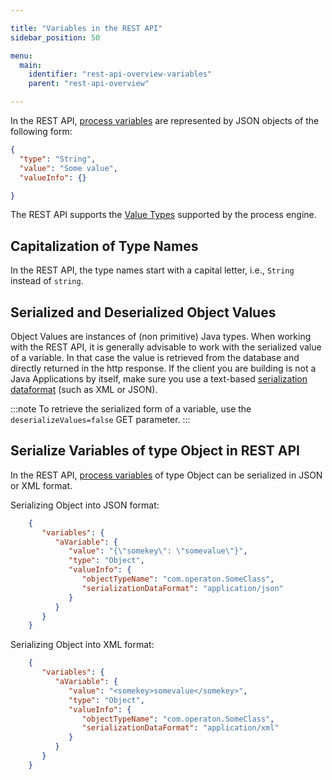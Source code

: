 ```yaml
---

title: "Variables in the REST API"
sidebar_position: 50

menu:
  main:
    identifier: "rest-api-overview-variables"
    parent: "rest-api-overview"

---
```


In the REST API, [process variables](../../../user-guide/process-engine/variables.md) are represented by JSON objects of the following
form:

```json
{
  "type": "String",
  "value": "Some value",
  "valueInfo": {}

}
```

The REST API supports the [Value Types](../../../user-guide/process-engine/variables.md#supported-variable-values) supported by the process engine.


## Capitalization of Type Names

In the REST API, the type names start with a capital letter, i.e., `String` instead of `string`.


## Serialized and Deserialized Object Values

Object Values are instances of (non primitive) Java types. When working with the REST API, it is
generally advisable to work with the serialized value of a variable. In that case the value is
retrieved from the database and directly returned in the http response. If the client you are
building is not a Java Applications by itself, make sure you use a text-based
[serialization dataformat](../../../user-guide/process-engine/variables.md#object-value-serialization) (such as XML or JSON).

:::note
  To retrieve the serialized form of a variable, use the `deserializeValues=false` GET parameter.
:::


## Serialize Variables of type Object in REST API

In the REST API, [process variables](../../../user-guide/process-engine/variables.md) of type Object can be serialized in JSON or XML format.

Serializing Object into JSON format:

```json
	{
	   "variables": {
	      "aVariable": {
	         "value": "{\"somekey\": \"somevalue\"}",
	         "type": "Object",
	         "valueInfo": {
	            "objectTypeName": "com.operaton.SomeClass",
	            "serializationDataFormat": "application/json"
	         }
	      }
	   }
	}
```

Serializing Object into XML format:

```json
	{
	   "variables": {
	      "aVariable": {
	         "value": "<somekey>somevalue</somekey>",
	         "type": "Object",
	         "valueInfo": {
	            "objectTypeName": "com.operaton.SomeClass",
	            "serializationDataFormat": "application/xml"
	         }
	      }
	   }
	}
```

